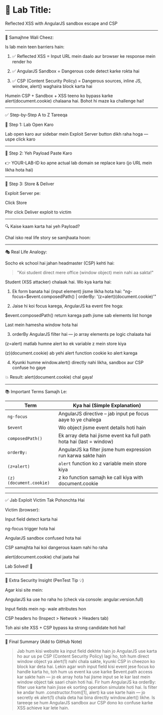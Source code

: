 # 🧪 Lab Title:

Reflected XSS with AngularJS sandbox escape and CSP

---

🧠 Samajhne Wali Cheez:

Is lab mein teen barriers hain:

1. ✅ Reflected XSS = Input URL mein daalo aur browser ke response mein render ho

2. ✅ AngularJS Sandbox = Dangerous code detect karke rokta hai

3. ✅ CSP (Content Security Policy) = Dangerous sources, inline JS, window, alert() waghaira block karta hai

Humein CSP + Sandbox + XSS teeno ko bypass karke alert(document.cookie) chalaana hai. Bohot hi maze ka challenge hai!

---

✅ Step-by-Step A to Z Tareeqa

🥇 Step 1: Lab Open Karo

Lab open karo aur sidebar mein Exploit Server button dikh raha hoga — uspe click karo


---

🥈 Step 2: Yeh Payload Paste Karo

<script>
location='https://YOUR-LAB-ID.web-security-academy.net/?search=%3Cinput%20id=x%20ng-focus=$event.composedPath()|orderBy:%27(z=alert)(document.cookie)%27%3E#x';
</script>

👉 YOUR-LAB-ID ko apne actual lab domain se replace karo (jo URL mein likha hota hai)


---

🥉 Step 3: Store & Deliver

Exploit Server pe:

Click Store

Phir click Deliver exploit to victim




---

🔍 Kaise kaam karta hai yeh Payload?

Chal isko real life story se samjhaata hoon:


---

🎭 Real Life Analogy:

Socho ek school hai jahan headmaster (CSP) kehti hai:

> "Koi student direct mere office (window object) mein nahi aa sakta!"



Student (XSS attacker) chalaak hai. Wo kya karta hai:

1. Ek form banata hai (input element) jisme likha hota hai:
"ng-focus=$event.composedPath() | orderBy: '(z=alert)(document.cookie)'"


2. Jaise hi koi focus karega, AngularJS ka event fire hoga:

$event.composedPath() return karega path jisme sab elements list honge

Last mein hamesha window hota hai



3. orderBy AngularJS filter hai — jo array elements pe logic chalaata hai

(z=alert) matlab humne alert ko ek variable z mein store kiya

(z)(document.cookie) ab yehi alert function cookie ko alert karega



4. Kyunki humne window.alert() directly nahi likha, sandbox aur CSP confuse ho gaye



💥 Result: alert(document.cookie) chal gaya!


---

📚 Important Terms Samajh Le:

| Term                   | Kya hai (Simple Explanation)                                        |
| ---------------------- | ------------------------------------------------------------------- |
| `ng-focus`             | AngularJS directive – jab input pe focus aaye to ye chalega         |
| `$event`               | Wo object jisme event details hoti hain                             |
| `composedPath()`       | Ek array deta hai jisme event ka full path hota hai (last = window) |
| `orderBy:`             | AngularJS ka filter jisme hum expression run karwa sakte hain       |
| `(z=alert)`            | `alert` function ko z variable mein store kiya                      |
| `(z)(document.cookie)` | z ko function samajh ke call kiya with document.cookie              |

---

✅ Jab Exploit Victim Tak Pohonchta Hai

Victim (browser):

Input field detect karta hai

ng-focus trigger hota hai

AngularJS sandbox confused hota hai

CSP samajhta hai koi dangerous kaam nahi ho raha

alert(document.cookie) chal jaata hai

Lab Solved! 🎉



---

🔐 Extra Security Insight (PenTest Tip 💡)

Agar kisi site mein:

AngularJS ka use ho raha ho (check via console: angular.version.full)

Input fields mein ng- wale attributes hon

CSP headers ho (Inspect > Network > Headers tab)


Toh aisi site XSS + CSP bypass ka strong candidate hoti hai!


---

🧾 Final Summary (Add to GitHub Note)

> Jab hum kisi website ka input field dekhte hain jo AngularJS use karta ho aur us pe CSP (Content Security Policy) lagi ho, toh hum direct window object ya alert(1) nahi chala sakte, kyunki CSP in cheezon ko block kar deta hai. Lekin agar woh input field kisi event jese focus ko handle karta ho, toh hum us event ka use karke $event.path access kar sakte hain — jo ek array hota hai jisme input se le kar last mein window object tak saari chain hoti hai. Fir hum AngularJS ka orderBy: filter use karte hain jisse ek sorting operation simulate hoti hai. Is filter ke andar hum .constructor.from([1], alert) ka use karte hain — jo secretly ek alert(1) chala deta hai bina directly window.alert() likhe. Is tareeqe se hum AngularJS sandbox aur CSP dono ko confuse karke XSS achieve kar lete hain.
